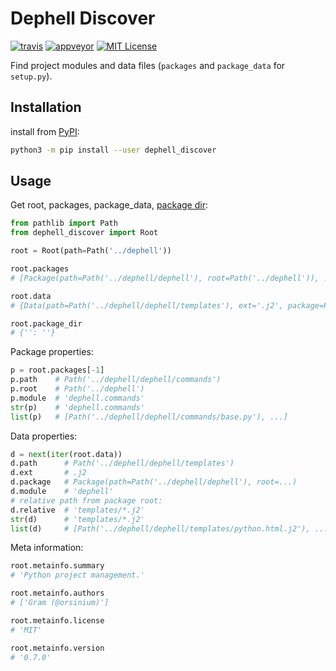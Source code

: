 # Dephell Discover

[![travis](https://travis-ci.org/dephell/dephell_discover.svg?branch=master)](https://travis-ci.org/dephell/dephell_discover)
[![appveyor](https://ci.appveyor.com/api/projects/status/github/dephell/dephell_discover?svg=true)](https://ci.appveyor.com/project/orsinium/dephell-discover)
[![MIT License](https://img.shields.io/pypi/l/dephell-discover.svg)](https://github.com/dephell/dephell_discover/blob/master/LICENSE)

Find project modules and data files (`packages` and `package_data` for `setup.py`).

## Installation

install from [PyPI](https://pypi.org/project/dephell-discover/):

```bash
python3 -m pip install --user dephell_discover
```

## Usage

Get root, packages, package_data, [package dir](https://docs.python.org/2/distutils/examples.html#pure-python-distribution-by-package):

```python
from pathlib import Path
from dephell_discover import Root

root = Root(path=Path('../dephell'))

root.packages
# [Package(path=Path('../dephell/dephell'), root=Path('../dephell')), ...]

root.data
# {Data(path=Path('../dephell/dephell/templates'), ext='.j2', package=Package(...)), ...}

root.package_dir
# {'': ''}
```

Package properties:

```python
p = root.packages[-1]
p.path    # Path('../dephell/dephell/commands')
p.root    # Path('../dephell')
p.module  # 'dephell.commands'
str(p)    # 'dephell.commands'
list(p)   # [Path('../dephell/dephell/commands/base.py'), ...]
```

Data properties:

```python
d = next(iter(root.data))
d.path      # Path('../dephell/dephell/templates')
d.ext       # .j2
d.package   # Package(path=Path('../dephell/dephell'), root=...)
d.module    # 'dephell'
# relative path from package root:
d.relative  # 'templates/*.j2'
str(d)      # 'templates/*.j2'
list(d)     # [Path('../dephell/dephell/templates/python.html.j2'), ...]
```

Meta information:

```python
root.metainfo.summary
# 'Python project management.'

root.metainfo.authors
# ['Gram (@orsinium)']

root.metainfo.license
# 'MIT'

root.metainfo.version
# '0.7.0'
```
